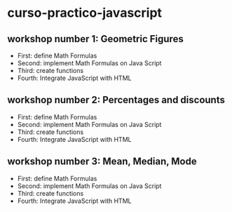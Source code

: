# curso-practico-javascript

## workshop number 1: Geometric Figures

- First: define Math Formulas
- Second: implement Math Formulas on Java Script
- Third: create functions
- Fourth: Integrate JavaScript with HTML

## workshop number 2: Percentages and discounts

- First: define Math Formulas
- Second: implement Math Formulas on Java Script
- Third: create functions
- Fourth: Integrate JavaScript with HTML

## workshop number 3: Mean, Median, Mode

- First: define Math Formulas
- Second: implement Math Formulas on Java Script
- Third: create functions
- Fourth: Integrate JavaScript with HTML